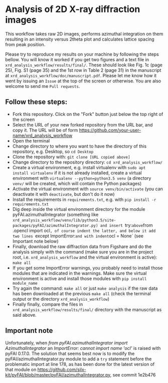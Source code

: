 # Analysis of 2D X-ray diffraction images

This workflow takes raw 2D images, performs azimuthal integration on them resulting in an intensity versus 2theta plot and calculates lattice spacing from peak position.

Please try to reproduce my results on your machine by following the steps bellow.  You will know it worked if you get two figures and a text file in `xrd_analysis_workflow/results/final/`.  These should look like Fig. 1c (page 25), Fig. S1 (page 35) and the 1st row in Table 2 (page 31) in the manuscript at `xrd_analysis_workflow/doc/manuscript.pdf`.  Please let me know how it went by issuing an `Issue` at the top of the screen or otherwise.  You are also welcome to send me `Pull requests`. 

## Follow these steps:

- Fork this repository. Click on the "Fork" button just below the top right of the screen
- Select the URL of your new forked repository from the URL bar, and copy it. The URL will be of form https://github.com/your-user-name/xrd_analysis_workflow
- Open the terminal
- Change directory to where you want to have the directory of this repository, e.g. Desktop, so `cd Desktop`
- Clone the repository with: `git clone [URL copied above]`
- Change directory to the repository directory: `cd xrd_analysis_workflow/`
- Create a virtual environment, e.g. install virtualenv with `sudo apt install virtualenv` if it is not already installed, create a virtual environment with `virtualenv --python=python3.5 venv` (a directory `venv/` will be created, which will contain the Python packages)
- Activate the virtual environment with `source venv/bin/activate` (you can deactivate it with `deactivate`, but don't do it now) 
- Install the requirements in `requirements.txt`, e.g. with `pip install -r requirements.txt`
- Dig deep inside the virtual environment directory for the module pyFAI.azimuthalIntegrator (something like `xrd_analysis_workflow/venv/lib/python3.5/site-packages/pyFAI/azimuthalIntegrator.py) and insert `try:` above `from .opencl import ocl`, of course indent the latter, and below it add two lines `except ImportError:` and with indent `ocl = None` (see Important note below)
- Finally, download the raw diffraction data from Figshare and do the analysis simply with the command (make sure you are in the project root, i.e. `xrd_analysis_workflow` and the virtual environment is active): `make all`
- If you get some ImportError warnings, you probably need to install those modules that are indicated in the warnings. Make sure the virtual environment is active and install those modules with `pip install module_name`
- Try again the command: `make all` or just `make analysis` if the raw data has been downloaded at the previous `make all` (check the terminal output or the directory `xrd_analysis_workflow`)
- Finally finally, compare the files in `xrd_analysis_workflow/results/final/` directory with the manuscript as said above.


## Important note

Unfortunately, when _from pyFAI.azimuthalIntegrator import AzimuthalIntegrator_ an _ImportError: cannot import name 'ocl'_ is raised with pyFAI 0.17.0. The solution that seems best now is to modify the pyFAI/azimuthalIntegrator.py module to add a `try` statement before the problematic import at line 178, as has been done for the latest version of that module on https://github.com/silx-kit/pyFAI/blob/master/pyFAI/azimuthalIntegrator.py, see commit 1e2b476
